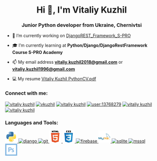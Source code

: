 <h1 align="center">Hi 👋, I'm Vitaliy Kuzhil</h1>
<h3 align="center">Junior Python developer from Ukraine, Chernivtsi</h3>

- 💼 I’m currently working on [DjangoREST_Framework_S-PRO](https://github.com/VitaliyKuzhil/DjangoREST_Framework_S-PRO)

- 🎓 I’m currently learning at **Python/Django/DjangoRestFramework Course S-PRO Academy**

- 📫 My email address **vitaliy.kuzhil2018@gmail.com** or **vitaliy.kuzhil1996@gmail.com**

- 💻 My resume [Vitaliy Kuzhil PythonCV.pdf](https://drive.google.com/file/d/1o2badADWMwdV5ceEKmPy4D2tFGX7_9Uz/view?usp=sharing)

<h3 align="left">Connect with me:</h3>
<p align="left">
<a href="https://www.linkedin.com/in/vitaliy-kuzhil-0a9722163/" target="blank"><img align="center" src="https://raw.githubusercontent.com/rahuldkjain/github-profile-readme-generator/master/src/images/icons/Social/linked-in-alt.svg" alt="vitaliy kuzhil" height="30" width="40" /></a>
<a href="https://twitter.com/vkuzhil" target="blank"><img align="center" src="https://raw.githubusercontent.com/rahuldkjain/github-profile-readme-generator/master/src/images/icons/Social/twitter.svg" alt="vkuzhil" height="30" width="40" /></a>
<a href="https://www.facebook.com/profile.php?id=100003813369573" target="blank"><img align="center" src="https://raw.githubusercontent.com/rahuldkjain/github-profile-readme-generator/master/src/images/icons/Social/facebook.svg" alt="vitaliy kuzhil" height="30" width="40" /></a>
<a href="https://stackoverflow.com/users/13768279/vitaliy" target="blank"><img align="center" src="https://raw.githubusercontent.com/rahuldkjain/github-profile-readme-generator/master/src/images/icons/Social/stack-overflow.svg" alt="user:13768279" height="30" width="40" /></a>
<a href="https://instagram.com/vitaliy.kuzhil?igshid=YmMyMTA2M2Y=" target="blank"><img align="center" src="https://raw.githubusercontent.com/rahuldkjain/github-profile-readme-generator/master/src/images/icons/Social/instagram.svg" alt="vitaliy kuzhil" height="30" width="40" /></a>
<a href="https://www.youtube.com/channel/UC1t-MDWeTfqhtAYyGygOrvQ/featured" target="blank"><img align="center" src="https://raw.githubusercontent.com/rahuldkjain/github-profile-readme-generator/master/src/images/icons/Social/youtube.svg" alt="vitaliy kuzhil" height="30" width="40" /></a>
</p>

<h3 align="left">Languages and Tools:</h3>
<p align="left">
  <a href="https://www.python.org" target="_blank" rel="noreferrer"> <img src="https://raw.githubusercontent.com/devicons/devicon/master/icons/python/python-original.svg" alt="python" width="40" height="40"/> </a>
  <a href="https://www.djangoproject.com/" target="_blank" rel="noreferrer"> <img src="https://cdn.worldvectorlogo.com/logos/django.svg" alt="django" width="40" height="40"/> </a>
  <a href="https://git-scm.com/" target="_blank" rel="noreferrer"> <img src="https://www.vectorlogo.zone/logos/git-scm/git-scm-icon.svg" alt="git" width="40" height="40"/> </a>
  <a href="https://www.w3.org/html/" target="_blank" rel="noreferrer"> <img src="https://raw.githubusercontent.com/devicons/devicon/master/icons/html5/html5-original-wordmark.svg" alt="html5" width="40" height="40"/> </a>
  <a href="https://www.w3schools.com/css/" target="_blank" rel="noreferrer"> <img src="https://raw.githubusercontent.com/devicons/devicon/master/icons/css3/css3-original-wordmark.svg" alt="css3" width="40" height="40"/> </a>
  <a href="https://firebase.google.com/" target="_blank" rel="noreferrer"> <img src="https://www.vectorlogo.zone/logos/firebase/firebase-icon.svg" alt="firebase" width="40" height="40"/> </a>
  <a href="https://www.mysql.com/" target="_blank" rel="noreferrer"> <img src="https://raw.githubusercontent.com/devicons/devicon/master/icons/mysql/mysql-original-wordmark.svg" alt="mysql" width="40" height="40"/> </a>
  <a href="https://www.sqlite.org/" target="_blank" rel="noreferrer"> <img src="https://www.vectorlogo.zone/logos/sqlite/sqlite-icon.svg" alt="sqlite" width="40" height="40"/> </a>
  <a href="https://www.microsoft.com/en-us/sql-server" target="_blank" rel="noreferrer"> <img src="https://www.svgrepo.com/show/303229/microsoft-sql-server-logo.svg" alt="mssql" width="40" height="40"/> </a>
  <a href="https://www.photoshop.com/en" target="_blank" rel="noreferrer"> <img src="https://raw.githubusercontent.com/devicons/devicon/master/icons/photoshop/photoshop-line.svg" alt="photoshop" width="40" height="40"/> </a>
</p>
